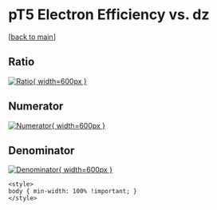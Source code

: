 # pT5 Electron Efficiency vs. dz

[[back to main](./)]



## Ratio

[![Ratio](../mtv/var/pT5_11_eff_dz.png){ width=600px }](../mtv/var/pT5_11_eff_dz.pdf)

## Numerator

[![Numerator](../mtv/num/pT5_11_eff_dz_num0.png){ width=600px }](../mtv/num/pT5_11_eff_dz_num0.pdf)

## Denominator

[![Denominator](../mtv/den/pT5_11_eff_dz_den.png){ width=600px }](../mtv/den/pT5_11_eff_dz_den.pdf)


``` {=html}
<style>
body { min-width: 100% !important; }
</style>
```
